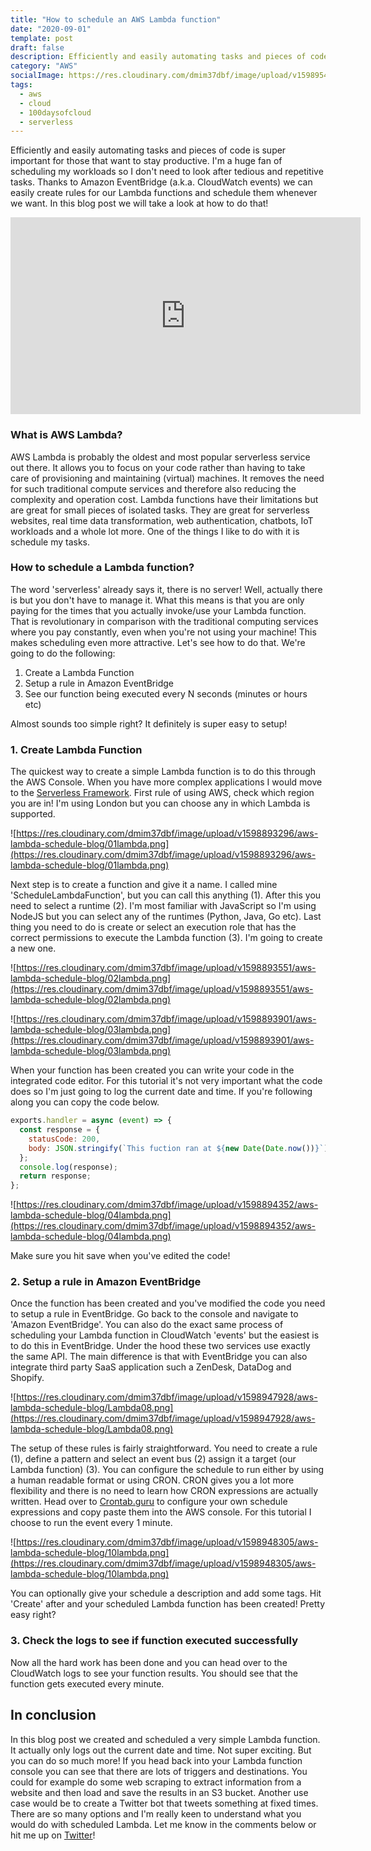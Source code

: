 ```yaml
---
title: "How to schedule an AWS Lambda function"
date: "2020-09-01"
template: post
draft: false
description: Efficiently and easily automating tasks and pieces of code is super important for those that want to stay productive. I'm a huge fan of scheduling my workloads so I don't need to look after tedious and repetitive tasks. Thanks to Amazon EventBridge (a.k.a. CloudWatch events) we can easily create rules for our Lambda functions and schedule them whenever we want.
category: "AWS"
socialImage: https://res.cloudinary.com/dmim37dbf/image/upload/v1598954677/aws-lambda-schedule-blog/Lambda_Scheduling.png
tags:
  - aws
  - cloud
  - 100daysofcloud
  - serverless
---
```


Efficiently and easily automating tasks and pieces of code is super important for those that want to stay productive. I'm a huge fan of scheduling my workloads so I don't need to look after tedious and repetitive tasks. Thanks to Amazon EventBridge (a.k.a. CloudWatch events) we can easily create rules for our Lambda functions and schedule them whenever we want. In this blog post we will take a look at how to do that!

<center>
<iframe width="560" height="315" src="https://www.youtube.com/embed/_Nzw5w2PuOA" frameborder="0" allow="accelerometer; autoplay; encrypted-media; gyroscope; picture-in-picture" allowfullscreen></iframe>
</center>

### What is AWS Lambda?

AWS Lambda is probably the oldest and most popular serverless service out there. It allows you to focus on your code rather than having to take care of provisioning and maintaining (virtual) machines. It removes the need for such traditional compute services and therefore also reducing the complexity and operation cost. Lambda functions have their limitations but are great for small pieces of isolated tasks. They are great for serverless websites, real time data transformation, web authentication, chatbots, IoT workloads and a whole lot more. One of the things I like to do with it is schedule my tasks.

### How to schedule a Lambda function?

The word 'serverless' already says it, there is no server! Well, actually there is but you don't have to manage it. What this means is that you are only paying for the times that you actually invoke/use your Lambda function. That is revolutionary in comparison with the traditional computing services where you pay constantly, even when you're not using your machine! This makes scheduling even more attractive. Let's see how to do that. We're going to do the following:

1. Create a Lambda Function
2. Setup a rule in Amazon EventBridge
3. See our function being executed every N seconds (minutes or hours etc)

Almost sounds too simple right? It definitely is super easy to setup!

### 1. Create Lambda Function

The quickest way to create a simple Lambda function is to do this through the AWS Console. When you have more complex applications I would move to the [Serverless Framework](https://www.serverless.com/). First rule of using AWS, check which region you are in! I'm using London but you can choose any in which Lambda is supported.

![https://res.cloudinary.com/dmim37dbf/image/upload/v1598893296/aws-lambda-schedule-blog/01lambda.png](https://res.cloudinary.com/dmim37dbf/image/upload/v1598893296/aws-lambda-schedule-blog/01lambda.png)

Next step is to create a function and give it a name. I called mine 'ScheduleLambdaFunction', but you can call this anything (1). After this you need to select a runtime (2). I'm most familiar with JavaScript so I'm using NodeJS but you can select any of the runtimes (Python, Java, Go etc). Last thing you need to do is create or select an execution role that has the correct permissions to execute the Lambda function (3). I'm going to create a new one.

![https://res.cloudinary.com/dmim37dbf/image/upload/v1598893551/aws-lambda-schedule-blog/02lambda.png](https://res.cloudinary.com/dmim37dbf/image/upload/v1598893551/aws-lambda-schedule-blog/02lambda.png)

![https://res.cloudinary.com/dmim37dbf/image/upload/v1598893901/aws-lambda-schedule-blog/03lambda.png](https://res.cloudinary.com/dmim37dbf/image/upload/v1598893901/aws-lambda-schedule-blog/03lambda.png)

When your function has been created you can write your code in the integrated code editor. For this tutorial it's not very important what the code does so I'm just going to log the current date and time. If you're following along you can copy the code below.

```jsx
exports.handler = async (event) => {
  const response = {
    statusCode: 200,
    body: JSON.stringify(`This fuction ran at ${new Date(Date.now())}`),
  };
  console.log(response);
  return response;
};
```

![https://res.cloudinary.com/dmim37dbf/image/upload/v1598894352/aws-lambda-schedule-blog/04lambda.png](https://res.cloudinary.com/dmim37dbf/image/upload/v1598894352/aws-lambda-schedule-blog/04lambda.png)

Make sure you hit save when you've edited the code!

### 2. Setup a rule in Amazon EventBridge

Once the function has been created and you've modified the code you need to setup a rule in EventBridge. Go back to the console and navigate to 'Amazon EventBridge'. You can also do the exact same process of scheduling your Lambda function in CloudWatch 'events' but the easiest is to do this in EventBridge. Under the hood these two services use exactly the same API. The main difference is that with EventBridge you can also integrate third party SaaS application such a ZenDesk, DataDog and Shopify.

![https://res.cloudinary.com/dmim37dbf/image/upload/v1598947928/aws-lambda-schedule-blog/Lambda08.png](https://res.cloudinary.com/dmim37dbf/image/upload/v1598947928/aws-lambda-schedule-blog/Lambda08.png)

The setup of these rules is fairly straightforward. You need to create a rule (1), define a pattern and select an event bus (2) assign it a target (our Lambda function) (3). You can configure the schedule to run either by using a human readable format or using CRON. CRON gives you a lot more flexibility and there is no need to learn how CRON expressions are actually written. Head over to [Crontab.guru](http://crontab.guru) to configure your own schedule expressions and copy paste them into the AWS console. For this tutorial I choose to run the event every 1 minute.

![https://res.cloudinary.com/dmim37dbf/image/upload/v1598948305/aws-lambda-schedule-blog/10lambda.png](https://res.cloudinary.com/dmim37dbf/image/upload/v1598948305/aws-lambda-schedule-blog/10lambda.png)

You can optionally give your schedule a description and add some tags. Hit 'Create' after and your scheduled Lambda function has been created! Pretty easy right?

### 3. Check the logs to see if function executed successfully

Now all the hard work has been done and you can head over to the CloudWatch logs to see your function results. You should see that the function gets executed every minute.

## In conclusion

In this blog post we created and scheduled a very simple Lambda function. It actually only logs out the current date and time. Not super exciting. But you can do so much more! If you head back into your Lambda function console you can see that there are lots of triggers and destinations. You could for example do some web scraping to extract information from a website and then load and save the results in an S3 bucket. Another use case would be to create a Twitter bot that tweets something at fixed times. There are so many options and I'm really keen to understand what you would do with scheduled Lambda. Let me know in the comments below or hit me up on [Twitter](https://twitter.com/andre347_)!
